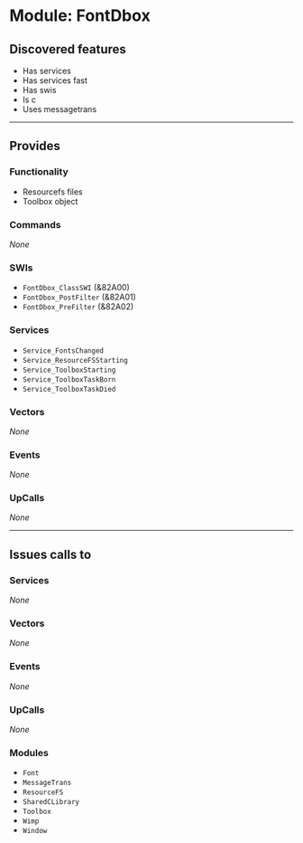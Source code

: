 # Module: FontDbox

## Discovered features


* Has services
* Has services fast
* Has swis
* Is c
* Uses messagetrans

---

## Provides

### Functionality


* Resourcefs files
* Toolbox object

### Commands


*None*


### SWIs


* `FontDbox_ClassSWI` (&82A00)
* `FontDbox_PostFilter` (&82A01)
* `FontDbox_PreFilter` (&82A02)


### Services


* `Service_FontsChanged`
* `Service_ResourceFSStarting`
* `Service_ToolboxStarting`
* `Service_ToolboxTaskBorn`
* `Service_ToolboxTaskDied`


### Vectors


*None*


### Events


*None*


### UpCalls


*None*


---

## Issues calls to

### Services


*None*


### Vectors


*None*


### Events


*None*


### UpCalls


*None*


### Modules


* `Font`
* `MessageTrans`
* `ResourceFS`
* `SharedCLibrary`
* `Toolbox`
* `Wimp`
* `Window`



